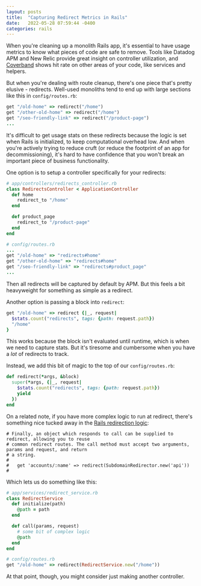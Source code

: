 ```yaml
---
layout: posts
title:  "Capturing Redirect Metrics in Rails"
date:   2022-05-28 07:59:44 -0400
categories: rails
---
```

When you're cleaning up a monolith Rails app, it's essential to have usage metrics to know what pieces of code are safe
to remove. Tools like Datadog APM and New Relic provide great insight on controller utilization, and [Coverband](https://coverband.io/)
shows hit rate on other areas of your code, like services and helpers. 

But when you're dealing with route cleanup, there's one piece that's pretty elusive - redirects. Well-used monoliths tend
to end up with large sections like this in `config/routes.rb`:

```rb
get "/old-home" => redirect("/home")
get "/other-old-home" => redirect("/home")
get "/seo-friendly-link" => redirect("/product-page")
...
```

It's difficult to get usage stats on these redirects because the logic is set when Rails is initialized, to keep
computational overhead low. And when you're actively trying to reduce cruft (or reduce the footprint
of an app for decommissioning), it's hard to have confidence that you won't break an important piece of business functionality.

One option is to setup a controller specifically for your redirects:

```rb
# app/controllers/redirects_controller.rb
class RedirectsController < ApplicationController
  def home
    redirect_to "/home"
  end

  def product_page
    redirect_to "/product-page"
  end
end

# config/routes.rb
...
get "/old-home" => "redirects#home"
get "/other-old-home" => "redirects#home"
get "/seo-friendly-link" => "redirects#product_page"
...
```

Then all redirects will be captured by default by APM. But this feels a bit heavyweight for something as simple as a redirect. 

Another option is passing a block into `redirect`:

```rb
get "/old-home" => redirect {|_, request|
  $stats.count("redirects", tags: {path: request.path})
  "/home"
}
```

This works because the block isn't evaluated until runtime, which is when we need to capture stats.
But it's tiresome and cumbersome when you have a _lot_ of redirects to track.

Instead, we add this bit of magic to the top of our `config/routes.rb`:

```rb
def redirect(*args, &block)
  super(*args, {|_, request|
    $stats.count("redirects", tags: {path: request.path})
    yield
  })
end
```

On a related note, if you have more complex logic to run at redirect, there's something nice tucked away in the 
[Rails redirection logic](https://github.com/rails/rails/blob/01f58d62c2f31f42d0184e0add2b6aa710513695/actionpack/lib/action_dispatch/routing/redirection.rb#L184):

```
# Finally, an object which responds to call can be supplied to redirect, allowing you to reuse
# common redirect routes. The call method must accept two arguments, params and request, and return
# a string.
#
#   get 'accounts/:name' => redirect(SubdomainRedirector.new('api'))
#
```

Which lets us do something like this:

```rb
# app/services/redirect_service.rb
class RedirectService
  def initialize(path)
    @path = path
  end

  def call(params, request)
    # some bit of complex logic
    @path
  end
end

# config/routes.rb
get "/old-home" => redirect(RedirectService.new("/home"))
```

At that point, though, you might consider just making another controller.
